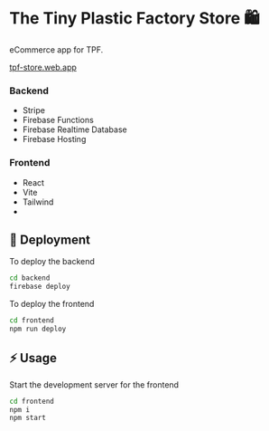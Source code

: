 
# The Tiny Plastic Factory Store 🛍

eCommerce app for TPF.

[tpf-store.web.app](https://tpf-store.web.app)

### Backend

- Stripe
- Firebase Functions
- Firebase Realtime Database
- Firebase Hosting

### Frontend

- React
- Vite
- Tailwind
- 
## 🚀 Deployment

To deploy the backend

```bash
cd backend
firebase deploy 
```

To deploy the frontend

```bash
cd frontend
npm run deploy 
```
## ⚡️ Usage

Start the development server for the frontend

```bash
cd frontend
npm i
npm start
```

